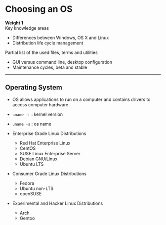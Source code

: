 # Choosing an OS

**Weight 1**\
Key knowledge areas

- Differences between Windows, OS X and Linux
- Distribution life cycle management

Partial list of the used files, terms and utilities

- GUI versus command line, desktop configuration
- Maintenance cycles, beta and stable

---

## Operating System

- OS allows applications to run on a computer and contains drivers to access computer hardware
- `uname -r` : kernel version
- `uname -s` : os name

- Enterprise Grade Linux Distributions
  - Red Hat Enterprise Linux
  - CentOS
  - SUSE Linux Enterprise Server
  - Debian GNU/Linux
  - Ubuntu LTS
- Consumer Grade Linux Distributions
  - Fedora
  - Ubuntu non-LTS
  - openSUSE
- Experimental and Hacker Linux Distributions
  - Arch
  - Gentoo
  